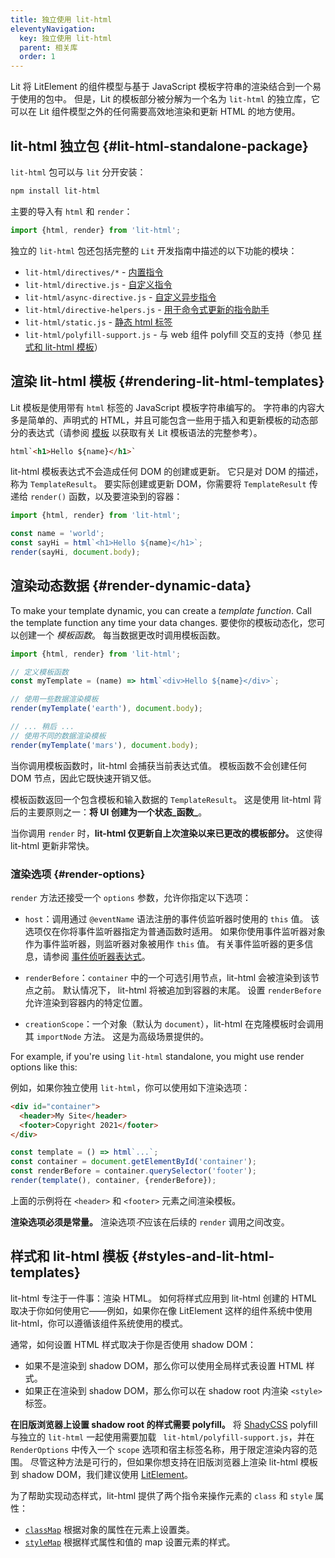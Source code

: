 ```yaml
---
title: 独立使用 lit-html
eleventyNavigation:
  key: 独立使用 lit-html
  parent: 相关库
  order: 1
---
```


Lit 将 LitElement 的组件模型与基于 JavaScript 模板字符串的渲染结合到一个易于使用的包中。 但是，Lit 的模板部分被分解为一个名为 `lit-html` 的独立库，它可以在 Lit 组件模型之外的任何需要高效地渲染和更新 HTML 的地方使用。

## lit-html 独立包 {#lit-html-standalone-package}

`lit-html` 包可以与 `lit` 分开安装：

```sh
npm install lit-html
```

主要的导入有 `html` 和 `render`：

```js
import {html, render} from 'lit-html';
```

独立的 `lit-html` 包还包括完整的 `Lit` 开发指南中描述的以下功能的模块：

* `lit-html/directives/*` - [内置指令]({{baseurl}}/docs/templates/directives/)
* `lit-html/directive.js` - [自定义指令]({{baseurl}}/docs/templates/custom-directives/)
* `lit-html/async-directive.js` - [自定义异步指令]({{baseurl}}/docs/templates/custom-directives/#async-directives)
* `lit-html/directive-helpers.js` - [用于命令式更新的指令助手]({{baseurl}}/docs/templates/custom-directives/#imperative-dom-access:-update())
* `lit-html/static.js` - [静态 html 标签]({{baseurl}}/docs/templates/expressions/#static-expressions)
* `lit-html/polyfill-support.js` - 与 web 组件 polyfill 交互的支持（参见 [样式和 lit-html 模板](#styles-and-lit-html-templates)）

## 渲染 lit-html 模板 {#rendering-lit-html-templates}

Lit 模板是使用带有 `html` 标签的 JavaScript 模板字符串编写的。 字符串的内容大多是简单的、声明式的 HTML，并且可能包含一些用于插入和更新模板的动态部分的表达式（请参阅 [模板]({{baseurl}}/docs/templates/overview/) 以获取有关 Lit 模板语法的完整参考）。

```html
html`<h1>Hello ${name}</h1>`
```

lit-html 模板表达式不会造成任何 DOM 的创建或更新。 它只是对 DOM 的描述，称为 `TemplateResult`。 要实际创建或更新 DOM，你需要将 `TemplateResult` 传递给 `render()` 函数，以及要渲染到的容器：

```js
import {html, render} from 'lit-html';

const name = 'world';
const sayHi = html`<h1>Hello ${name}</h1>`;
render(sayHi, document.body);
```

## 渲染动态数据 {#render-dynamic-data}

To make your template dynamic, you can create a _template function_. Call the template function any time your data changes.
要使你的模板动态化，您可以创建一个 _模板函数_。 每当数据更改时调用模板函数。

```js
import {html, render} from 'lit-html';

// 定义模板函数
const myTemplate = (name) => html`<div>Hello ${name}</div>`;

// 使用一些数据渲染模板
render(myTemplate('earth'), document.body);

// ... 稍后 ...
// 使用不同的数据渲染模板
render(myTemplate('mars'), document.body);
```

当你调用模板函数时，lit-html 会捕获当前表达式值。 模板函数不会创建任何 DOM 节点，因此它既快速开销又低。

模板函数返回一个包含模板和输入数据的 `TemplateResult`。 这是使用 lit-html 背后的主要原则之一：**将 UI 创建为一个状态_函数_**。

当你调用 `render` 时，**lit-html 仅更新自上次渲染以来已更改的模板部分。** 这使得 lit-html 更新非常快。

### 渲染选项 {#render-options}

`render` 方法还接受一个 `options` 参数，允许你指定以下选项：

* `host`：调用通过 `@eventName` 语法注册的事件侦监听器时使用的 `this` 值。 该选项仅在你将事件监听器指定为普通函数时适用。 如果你使用事件监听器对象作为事件监听器，则监听器对象被用作 `this` 值。 有关事件监听器的更多信息，请参阅 [事件侦听器表达式]({{baseurl}}/docs/templates/expressions/#event-listener-expressions)。

* `renderBefore`：`container` 中的一个可选引用节点，lit-html 会被渲染到该节点之前。 默认情况下， lit-html 将被追加到容器的末尾。 设置 `renderBefore` 允许渲染到容器内的特定位置。

* `creationScope`：一个对象（默认为 `document`），lit-html 在克隆模板时会调用其 `importNode` 方法。 这是为高级场景提供的。

For example, if you're using `lit-html` standalone, you might use render options like this:

例如，如果你独立使用 `lit-html`，你可以使用如下渲染选项：

```html
<div id="container">
  <header>My Site</header>
  <footer>Copyright 2021</footer>
</div>
```

```ts
const template = () => html`...`;
const container = document.getElementById('container');
const renderBefore = container.querySelector('footer');
render(template(), container, {renderBefore});
```

上面的示例将在 `<header>` 和 `<footer>` 元素之间渲染模板。

<div class="alert alert-info">

**渲染选项必须是常量。** 渲染选项*不*应该在后续的 `render` 调用之间改变。

</div>

## 样式和 lit-html 模板 {#styles-and-lit-html-templates}

lit-html 专注于一件事：渲染 HTML。 如何将样式应用到 lit-html 创建的 HTML 取决于你如何使用它——例如，如果你在像 LitElement 这样的组件系统中使用 lit-html，你可以遵循该组件系统使用的模式。

通常，如何设置 HTML 样式取决于你是否使用 shadow DOM：

* 如果不是渲染到 shadow DOM，那么你可以使用全局样式表设置 HTML 样式。
* 如果正在渲染到 shadow DOM，那么你可以在 shadow root 内渲染 `<style>` 标签。

<div class="alert alert-info">

**在旧版浏览器上设置 shadow root 的样式需要 polyfill。** 将 [ShadyCSS](https://github.com/webcomponents/polyfills/tree/master/packages/shadycss) polyfill 与独立的 `lit-html` 一起使用需要加载 ` lit-html/polyfill-support.js`，并在 `RenderOptions` 中传入一个 `scope` 选项和宿主标签名称，用于限定渲染内容的范围。 尽管这种方法是可行的，但如果你想支持在旧版浏览器上渲染 lit-html 模板到 shadow DOM，我们建议使用 [LitElement]({{baseurl}}/docs/components/overview/)。

</div>

为了帮助实现动态样式，lit-html 提供了两个指令来操作元素的 `class` 和 `style` 属性：

* [`classMap`]({{baseurl}}/docs/templates/directives/#classmap) 根据对象的属性在元素上设置类。
* [`styleMap`]({{baseurl}}/docs/templates/directives/#stylemap) 根据样式属性和值的 map 设置元素的样式。